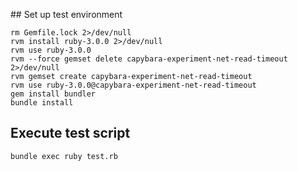 ## Set up test environment
```
rm Gemfile.lock 2>/dev/null
rvm install ruby-3.0.0 2>/dev/null
rvm use ruby-3.0.0
rvm --force gemset delete capybara-experiment-net-read-timeout 2>/dev/null
rvm gemset create capybara-experiment-net-read-timeout
rvm use ruby-3.0.0@capybara-experiment-net-read-timeout
gem install bundler
bundle install
```

## Execute test script
```
bundle exec ruby test.rb
```